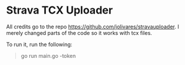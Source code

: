 # Strava TCX Uploader

All credits go to the repo https://github.com/jolivares/stravauploader. I merely changed parts of the code so it works with tcx files.

To run it, run the following:

> go run main.go -token <write scope token>